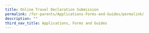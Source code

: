 ```yaml
---
title: Online Travel Declaration Submission
permalink: /for-parents/Applications-Forms-and-Guides/permalink/
description: ""
third_nav_title: Applications, Forms and Guides
---
```

